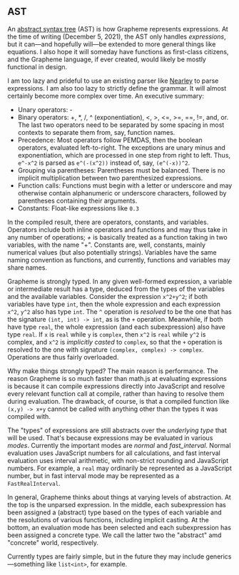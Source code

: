 ## AST

An [abstract syntax tree](https://en.wikipedia.org/wiki/Abstract_syntax_tree) (AST) is how Grapheme represents expressions. At the time of writing (December 5, 2021), the AST only handles *expressions*, but it can—and hopefully will—be extended to more general things like equations. I also hope it will someday have functions as first-class citizens, and the Grapheme language, if ever created, would likely be mostly functional in design.

I am too lazy and prideful to use an existing parser like [Nearley](https://github.com/kach/nearley) to parse expressions. I am also too lazy to strictly define the grammar. It will almost certainly become more complex over time. An executive summary:

* Unary operators: -
* Binary operators: +, *, /, ^ (exponentiation), <, >, <=, >=, ==, !=, and, or. The last two operators need to be separated by some spacing in most contexts to separate them from, say, function names.
* Precedence: Most operators follow PEMDAS, then the boolean operators, evaluated left-to-right. The exceptions are unary minus and exponentiation, which are processed in one step from right to left. Thus, `e^-x^2` is parsed as `e^(-(x^2))` instead of, say, `(e^(-x))^2`.
* Grouping via parentheses: Parentheses must be balanced. There is no implicit multiplication between two parenthesized expressions.
* Function calls: Functions must begin with a letter or underscore and may otherwise contain alphanumeric or underscore characters, followed by parentheses containing their arguments.
* Constants: Float-like expressions like `0.3`

In the compiled result, there are operators, constants, and variables. Operators include both inline operators and functions and may thus take in any number of operations; *+* is basically treated as a function taking in two variables, with the name "+". Constants are, well, constants, mainly numerical values (but also potentially strings). Variables have the same naming convention as functions, and currently, functions and variables may share names.

Grapheme is strongly typed. In any given well-formed expression, a variable or intermediate result has a type, deduced from the types of the variables and the available variables. Consider the expression `x^2+y^2`; if both variables have type `int`, then the whole expression and each expression `x^2`, `y^2` also has type `int`. The `^` operation is *resolved* to be the one that has the signature `(int, int) -> int`, as is the `+` operation. Meanwhile, if both have type `real`, the whole expression (and each subexpression) also have type `real`. If `x` is `real` while `y` is `complex`, then `x^2` is `real` while `y^2` is complex, and `x^2` is *implicitly casted* to `complex`, so that the `+` operation is resolved to the one with signature `(complex, complex) -> complex`. Operations are thus fairly overloaded.

Why make things strongly typed? The main reason is performance. The reason Grapheme is so much faster than math.js at evaluating expressions is because it can compile expressions directly into JavaScript and resolve every relevant function call at compile, rather than having to resolve them during evaluation. The drawback, of course, is that a compiled function like `(x,y) -> x+y` cannot be called with anything other than the types it was compiled with.

The "types" of expressions are still abstracts over the *underlying type* that will be used. That's because expressions may be evaluated in various *modes*. Currently the important modes are *normal* and *fast_interval*. Normal evaluation uses JavaScript numbers for all calculations, and fast interval evaluation uses interval arithmetic, with non-strict rounding and JavaScript numbers. For example, a `real` may ordinarily be represented as a JavaScript number, but in fast interval mode may be represented as a `FastRealInterval`.
 
In general, Grapheme thinks about things at varying levels of abstraction. At the top is the unparsed expression. In the middle, each subexpression has been assigned a (abstract) type based on the types of each variable and the resolutions of various functions, including implicit casting. At the bottom, an evaluation mode has been selected and each subexpression has been assigned a concrete type. We call the latter two the "abstract" amd "concrete" world, respectively.
 
 Currently types are fairly simple, but in the future they may include generics—something like `list<int>`, for example.
